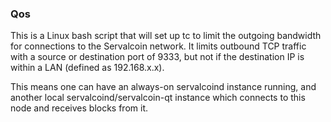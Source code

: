 ### Qos ###

This is a Linux bash script that will set up tc to limit the outgoing bandwidth for connections to the Servalcoin network. It limits outbound TCP traffic with a source or destination port of 9333, but not if the destination IP is within a LAN (defined as 192.168.x.x).

This means one can have an always-on servalcoind instance running, and another local servalcoind/servalcoin-qt instance which connects to this node and receives blocks from it.
